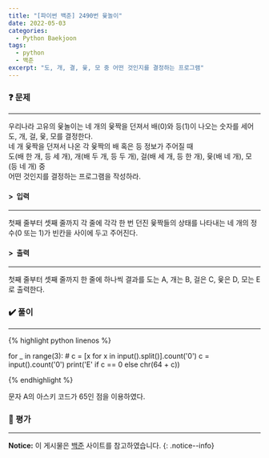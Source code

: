 ```yaml
---
title: "[파이썬 백준] 2490번 윷놀이"
date: 2022-05-03
categories:
  - Python Baekjoon
tags:
  - python
  - 백준
excerpt: "도, 개, 결, 윷, 모 중 어떤 것인지를 결정하는 프로그램"
---
```


### ❓ 문제

---

우리나라 고유의 윷놀이는 네 개의 윷짝을 던져서 배(0)와 등(1)이 나오는 숫자를 세어 도, 개, 걸, 윷, 모를 결정한다.<br>
네 개 윷짝을 던져서 나온 각 윷짝의 배 혹은 등 정보가 주어질 때<br>
도(배 한 개, 등 세 개), 개(배 두 개, 등 두 개), 걸(배 세 개, 등 한 개), 윷(배 네 개), 모(등 네 개) 중<br>
어떤 것인지를 결정하는 프로그램을 작성하라.<br>


#### > &nbsp;입력

---

첫째 줄부터 셋째 줄까지 각 줄에 각각 한 번 던진 윷짝들의 상태를 나타내는 네 개의 정수(0 또는 1)가 빈칸을 사이에 두고 주어진다.<br>


#### > &nbsp;출력

---

첫째 줄부터 셋째 줄까지 한 줄에 하나씩 결과를 도는 A, 개는 B, 걸은 C, 윷은 D, 모는 E로 출력한다.<br>


### ✔️ 풀이

---

{% highlight python linenos %}

for _ in range(3):
    # c = [x for x in input().split()].count('0')
    c = input().count('0')
    print('E' if c == 0 else chr(64 + c))

{% endhighlight %}

문자 A의 아스키 코드가 65인 점을 이용하였다.


### 💬 평가

---



**Notice:** 이 게시물은 [백준](https://www.acmicpc.net/problem/2490) 사이트를 참고하였습니다.
{: .notice--info}
